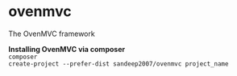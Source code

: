 # ovenmvc
The OvenMVC framework

<strong>Installing OvenMVC via composer</strong><br/>
<code>composer create-project --prefer-dist sandeep2007/ovenmvc project_name</code>